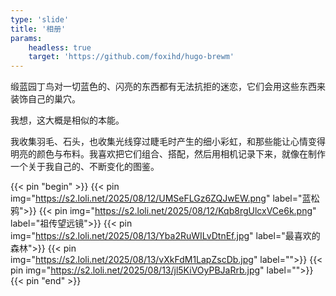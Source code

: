 ```yaml
---
type: 'slide'
title: '相册'
params:
    headless: true
    target: 'https://github.com/foxihd/hugo-brewm'
---
```


缎蓝园丁鸟对一切蓝色的、闪亮的东西都有无法抗拒的迷恋，它们会用这些东西来装饰自己的巢穴。

我想，这大概是相似的本能。

我收集羽毛、石头，也收集光线穿过睫毛时产生的细小彩虹，和那些能让心情变得明亮的颜色与布料。我喜欢把它们组合、搭配，然后用相机记录下来，就像在制作一个关于我自己的、不断变化的图鉴。

{{< pin "begin" >}}
{{< pin img="https://s2.loli.net/2025/08/12/UMSeFLGz6ZQJwEW.png" label="蓝松鸦">}}
{{< pin img="https://s2.loli.net/2025/08/12/Kqb8rgUlcxVCe6k.png" label="祖传望远镜">}}
{{< pin img="https://s2.loli.net/2025/08/13/Yba2RuWILvDtnEf.jpg" label="最喜欢的森林">}}
{{< pin img="https://s2.loli.net/2025/08/13/vXkFdM1LapZscDb.jpg" label="">}}
{{< pin img="https://s2.loli.net/2025/08/13/jl5KiVOyPBJaRrb.jpg" label="">}}
{{< pin "end" >}}